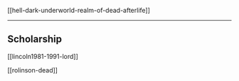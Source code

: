 [[hell-dark-underworld-realm-of-dead-afterlife]]

---

## Scholarship
[[lincoln1981-1991-lord]]

[[rolinson-dead]]